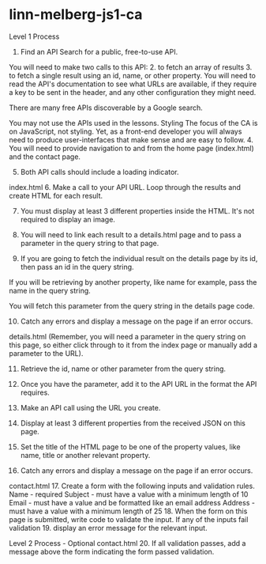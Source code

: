 # linn-melberg-js1-ca

Level 1 Process

1. Find an API
   Search for a public, free-to-use API.

You will need to make two calls to this API: 2. to fetch an array of results 3. to fetch a single result using an id, name, or other property.
You will need to read the API's documentation to see what URLs are available, if they require a key to be sent in the header, and any other configuration they might need.

There are many free APIs discoverable by a Google search.

You may not use the APIs used in the lessons.
Styling
The focus of the CA is on JavaScript, not styling. Yet, as a front-end developer you will always need to produce user-interfaces that make sense and are easy to follow. 4. You will need to provide navigation to and from the home page (index.html) and the contact page.

5. Both API calls should include a loading indicator.

index.html 6. Make a call to your API URL. Loop through the results and create HTML for each result.

7. You must display at least 3 different properties inside the HTML. It's not required to display an image.

8. You will need to link each result to a details.html page and to pass a parameter in the query string to that page.

9. If you are going to fetch the individual result on the details page by its id, then pass an id in the query string.

If you will be retrieving by another property, like name for example, pass the name in the query string.

You will fetch this parameter from the query string in the details page code.

10. Catch any errors and display a message on the page if an error occurs.

details.html
(Remember, you will need a parameter in the query string on this page, so either click through to it from the index page or manually add a parameter to the URL).

11. Retrieve the id, name or other parameter from the query string.

12. Once you have the parameter, add it to the API URL in the format the API requires.

13. Make an API call using the URL you create.

14. Display at least 3 different properties from the received JSON on this page.

15. Set the title of the HTML page to be one of the property values, like name, title or another relevant property.

16. Catch any errors and display a message on the page if an error occurs.

contact.html 17. Create a form with the following inputs and validation rules.
Name - required
Subject - must have a value with a minimum length of 10
Email - must have a value and be formatted like an email address
Address - must have a value with a minimum length of 25 18. When the form on this page is submitted, write code to validate the input. If any of the inputs fail validation 19. display an error message for the relevant input.

Level 2 Process - Optional
contact.html 20. If all validation passes, add a message above the form indicating the form passed validation.
